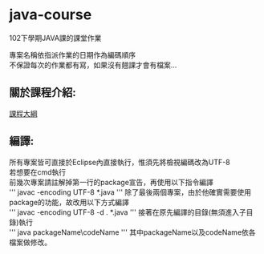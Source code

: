 java-course
===========

102下學期JAVA課的課堂作業

專案名稱依指派作業的日期作為編碼順序   
不保證每次的作業都有寫，如果沒有翹課才會有檔案...   
   
   
關於課程介紹: 
-----------  
[課程大綱](http://class-qry.acad.ncku.edu.tw/syllabus/online_display.php?syear=0102&sem=2&co_no=A510110&class_code=1)   
   
編譯:   
-----------
所有專案皆可直接於Eclipse內直接執行，惟須先將檢視編碼改為UTF-8   
若想要在cmd執行   
前幾次專案請註解掉第一行的package宣告，再使用以下指令編譯     
'''
javac -encoding UTF-8 *.java
'''
除了最後兩個專案，由於他確實需要使用package的功能，故改用以下方式編譯   
'''
javac -encoding UTF-8 -d . *.java
''' 
接著在原先編譯的目錄(無須進入子目錄)執行   
'''
java packageName\codeName
'''
其中packageName以及codeName依各檔案做修改。   
